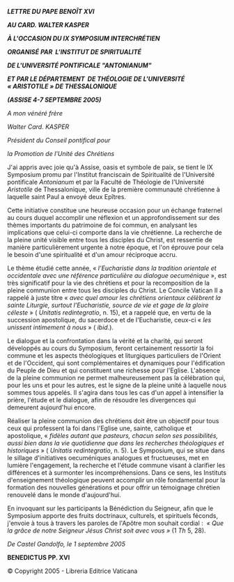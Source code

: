 ***LETTRE DU PAPE BENOÎT XVI***

***AU CARD. WALTER KASPER***

***À L'OCCASION DU IX SYMPOSIUM INTERCHRÉTIEN***

***ORGANISÉ PAR  L’INSTITUT DE SPIRITUALITÉ***

***DE L'UNIVERSITÉ PONTIFICALE "ANTONIANUM"***

***ET PAR LE DÉPARTEMENT  DE THÉOLOGIE DE L'UNIVERSITÉ « ARISTOTILE » DE THESSALONIQUE***

***(ASSISE 4-7 SEPTEMBRE 2005)***

*A mon vénéré frère*

*Walter Card. KASPER*

*Président du Conseil pontifical pour*

*la Promotion de l'Unité des Chrétiens*

J'ai appris avec joie qu'à Assise, oasis et symbole de paix, se tient le IX Symposium promu par l'Institut franciscain de Spiritualité de l'Université pontificale *Antonianum* et par la Faculté de Théologie de l'Université *Aristotile* de Thessalonique, ville de la première communauté chrétienne à laquelle saint Paul a envoyé deux Epîtres.

Cette initiative constitue une heureuse occasion pour un échange fraternel au cours duquel accomplir une réflexion et un approfondissement sur des thèmes importants du patrimoine de foi commun, en analysant les implications que celui-ci comporte dans la vie chrétienne. La recherche de la pleine unité visible entre tous les disciples du Christ, est ressentie de manière particulièrement urgente à notre époque, et l'on éprouve pour cela le besoin d'une spiritualité et d'un amour réciproque accru.

Le thème étudié cette année, « *l'Eucharistie dans la tradition orientale et occidentale avec une référence particulière au dialogue oecuménique* », est très significatif pour la vie des chrétiens et pour la recomposition de la pleine communion entre tous les disciples du Christ. Le Concile Vatican II a rappelé à juste titre « *avec quel amour les chrétiens orientaux célèbrent la sainte Liturgie, surtout l'Eucharistie, source de vie et gage de la gloire céleste* » ( *Unitatis redintegratio*, n. 15), et a rappelé que, en vertu de la succession apostolique, du sacerdoce et de l'Eucharistie, ceux-ci « *les unissent intimement à nous* » ( *ibid*.).

Le dialogue et la confrontation dans la vérité et la charité, qui seront développés au cours du Symposium, feront certainement ressortir la foi commune et les aspects théologiques et liturgiques particuliers de l'Orient et de l'Occident, qui sont complémentaires et dynamiques pour l'édification du Peuple de Dieu et qui constituent une richesse pour l'Eglise. L'absence de la pleine communion ne permet malheureusement pas la célébration qui, pour les uns et pour les autres, est le signe de la pleine unité à laquelle nous sommes tous appelés. Il s'agira dans tous les cas d'un appel à intensifier la prière, l'étude et le dialogue, afin de résoudre les divergences qui demeurent aujourd'hui encore.

Réaliser la pleine communion des chrétiens doit être un objectif pour tous ceux qui professent la foi dans l'Eglise une, sainte, catholique et apostolique, « *fidèles autant que pasteurs, chacun selon ses possibilités, aussi bien dans la vie quotidienne que dans les recherches théologiques et historiques* » ( *Unitatis redintegratio*, n. 5). Le Symposium, qui se situe dans le sillage d'initiatives oecuméniques analogues et fructueuses, met en lumière l'engagement, la recherche et l'étude commune visant à clarifier les différences et à surmonter les incompréhensions. Dans ce sens, les Instituts d'enseignement théologique peuvent accomplir un rôle fondamental pour la formation des nouvelles générations et pour offrir un témoignage chrétien renouvelé dans le monde d'aujourd'hui.

En invoquant sur les participants la Bénédiction du Seigneur, afin que le Symposium apporte des fruits doctrinaux, culturels, et spirituels féconds, j'envoie à tous à travers les paroles de l'Apôtre mon souhait cordial :  *« *Que la grâce de notre Seigneur Jésus Christ soit avec vous* »* (1 *Th* 5, 28).

*De Castel Gandolfo, le 1 septembre 2005*

**BENEDICTUS PP. XVI**

© Copyright 2005 - Libreria Editrice Vaticana